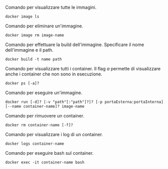 Comando per visualizzare tutte le immagini.
```
docker image ls
```
Comando per eliminare un'immagine.
```
docker image rm image-name
```
Comando per effettuare la build dell'immagine. Specificare il nome dell'immagine e il path.
```
docker build -t name path
```
Comando per visualizzare tutti i container. Il flag *a* permette di visualizzare anche i container che non sono in esecuzione.
```
docker ps [-a]?
```
Comando per eseguire un'immagine.
```
docker run [-d]? [-v "path"[:"path"]?]? [-p portaEsterna:portaInterna] [--name container-name]? image-name
```
Comando per rimuovere un container.
```
docker rm container-name [-f]?
```
Comando per visualizzare i log di un container.
```
docker logs container-name
```
Comando per eseguire bash sul container.
```
docker exec -it container-name bash
```